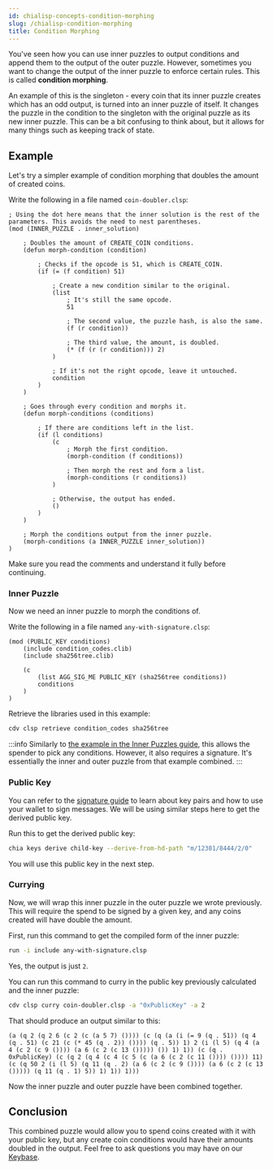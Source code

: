 ```yaml
---
id: chialisp-concepts-condition-morphing
slug: /chialisp-condition-morphing
title: Condition Morphing
---
```


You've seen how you can use inner puzzles to output conditions and append them to the output of the outer puzzle. However, sometimes you want to change the output of the inner puzzle to enforce certain rules. This is called **condition morphing**.

An example of this is the singleton - every coin that its inner puzzle creates which has an odd output, is turned into an inner puzzle of itself. It changes the puzzle in the condition to the singleton with the original puzzle as its new inner puzzle. This can be a bit confusing to think about, but it allows for many things such as keeping track of state.

## Example

Let's try a simpler example of condition morphing that doubles the amount of created coins.

Write the following in a file named `coin-doubler.clsp`:

```chialisp title="coin-double.clsp"
; Using the dot here means that the inner solution is the rest of the parameters. This avoids the need to nest parentheses.
(mod (INNER_PUZZLE . inner_solution)

    ; Doubles the amount of CREATE_COIN conditions.
    (defun morph-condition (condition)

        ; Checks if the opcode is 51, which is CREATE_COIN.
        (if (= (f condition) 51)

            ; Create a new condition similar to the original.
            (list
                ; It's still the same opcode.
                51

                ; The second value, the puzzle hash, is also the same.
                (f (r condition))

                ; The third value, the amount, is doubled.
                (* (f (r (r condition))) 2)
            )

            ; If it's not the right opcode, leave it untouched.
            condition
        )
    )

    ; Goes through every condition and morphs it.
    (defun morph-conditions (conditions)

        ; If there are conditions left in the list.
        (if (l conditions)
            (c
                ; Morph the first condition.
                (morph-condition (f conditions))

                ; Then morph the rest and form a list.
                (morph-conditions (r conditions))
            )

            ; Otherwise, the output has ended.
            ()
        )
    )

    ; Morph the conditions output from the inner puzzle.
    (morph-conditions (a INNER_PUZZLE inner_solution))
)
```

Make sure you read the comments and understand it fully before continuing.

### Inner Puzzle

Now we need an inner puzzle to morph the conditions of.

Write the following in a file named `any-with-signature.clsp`:

```chialisp title="any-with-signature.clsp"
(mod (PUBLIC_KEY conditions)
    (include condition_codes.clib)
    (include sha256tree.clib)

    (c
        (list AGG_SIG_ME PUBLIC_KEY (sha256tree conditions))
        conditions
    )
)
```

Retrieve the libraries used in this example:

```bash
cdv clsp retrieve condition_codes sha256tree
```

:::info
Similarly to [the example in the Inner Puzzles guide](/guides/chialisp-inner-puzzles#inner-puzzle), this allows the spender to pick any conditions. However, it also requires a signature. It's essentially the inner and outer puzzle from that example combined.
:::

### Public Key

You can refer to the [signature guide](/guides/chialisp-bls-signatures) to learn about key pairs and how to use your wallet to sign messages. We will be using similar steps here to get the derived public key.

Run this to get the derived public key:

```bash
chia keys derive child-key --derive-from-hd-path "m/12381/8444/2/0"
```

You will use this public key in the next step.

### Currying

Now, we will wrap this inner puzzle in the outer puzzle we wrote previously. This will require the spend to be signed by a given key, and any coins created will have double the amount.

First, run this command to get the compiled form of the inner puzzle:

```bash
run -i include any-with-signature.clsp
```

Yes, the output is just `2`.

You can run this command to curry in the public key previously calculated and the inner puzzle:

```bash
cdv clsp curry coin-doubler.clsp -a "0xPublicKey" -a 2
```

That should produce an output similar to this:

```chialisp
(a (q 2 (q 2 6 (c 2 (c (a 5 7) ()))) (c (q (a (i (= 9 (q . 51)) (q 4 (q . 51) (c 21 (c (* 45 (q . 2)) ()))) (q . 5)) 1) 2 (i (l 5) (q 4 (a 4 (c 2 (c 9 ()))) (a 6 (c 2 (c 13 ())))) ()) 1) 1)) (c (q . 0xPublicKey) (c (q 2 (q 4 (c 4 (c 5 (c (a 6 (c 2 (c 11 ()))) ()))) 11) (c (q 50 2 (i (l 5) (q 11 (q . 2) (a 6 (c 2 (c 9 ()))) (a 6 (c 2 (c 13 ())))) (q 11 (q . 1) 5)) 1) 1)) 1)))
```

Now the inner puzzle and outer puzzle have been combined together.

## Conclusion

This combined puzzle would allow you to spend coins created with it with your public key, but any create coin conditions would have their amounts doubled in the output. Feel free to ask questions you may have on our [Keybase](https://keybase.io/team/chia_network.public).
